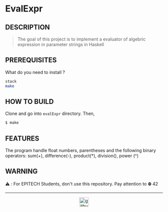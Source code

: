 # EvalExpr

## DESCRIPTION

> The goal of this project is to implement a evaluator of algebric expression in parameter strings in Haskell

## PREREQUISITES
What do you need to install ?
```bash
stack
make
```

## HOW TO BUILD
Clone and go into `evalExpr` directory.
Then,
```bash
$ make
```
## FEATURES
The program handle float numbers, parentheses and the following binary operators: sum(+), difference(-), product(*), division(\), power (^)

## WARNING

:warning: : For EPITECH Students, don't use this repository. Pay attention to :no_entry: 42

---

<div align="center">

<a href="https://github.com/blacky-yg" target="_blank"><img src="https://cdn.jsdelivr.net/npm/simple-icons@3.0.1/icons/github.svg" alt="github.com" width="30"></a>

</div>